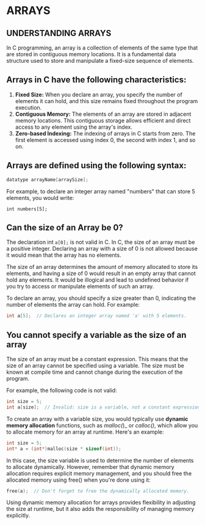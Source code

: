 # ARRAYS 

## UNDERSTANDING ARRAYS
In C programming, an array is a collection of elements of the same type that are stored in contiguous memory locations. It is a fundamental data structure used to store and manipulate a fixed-size sequence of elements. 

## Arrays in C have the following characteristics:

1. **Fixed Size:** When you declare an array, you specify the number of elements it can hold, and this size remains fixed throughout the program execution.
2. **Contiguous Memory:** The elements of an array are stored in adjacent memory locations. This contiguous storage allows efficient and direct access to any element using the array's index.
3. **Zero-based Indexing:** The indexing of arrays in C starts from zero. The first element is accessed using index 0, the second with index 1, and so on.

## Arrays are defined using the following syntax:

```C
datatype arrayName[arraySize];
```
For example, to declare an integer array named "numbers" that can store 5 elements, you would write:

```
int numbers[5];
```


## Can the size of an Array be 0?
The declaration int ```a[0];``` is not valid in C. In C, the size of an array must be a positive integer. Declaring an array with a size of 0 is not allowed because it would mean that the array has no elements.

The size of an array determines the amount of memory allocated to store its elements, and having a size of 0 would result in an empty array that cannot hold any elements. It would be illogical and lead to undefined behavior if you try to access or manipulate elements of such an array.

To declare an array, you should specify a size greater than 0, indicating the number of elements the array can hold. For example:

```c
int a[5];  // Declares an integer array named 'a' with 5 elements.
```

## You cannot specify a variable as the size of an array
The size of an array must be a constant expression. This means that the size of an array cannot be specified using a variable. The size must be known at compile time and cannot change during the execution of the program.

For example, the following code is not valid:

```c
int size = 5;
int a[size];  // Invalid: size is a variable, not a constant expression.
```

To create an array with a variable size, you would typically use **dynamic memory allocation** functions, such as _malloc(_)_ or _calloc()_, which allow you to allocate memory for an array at runtime. Here's an example:

```c
int size = 5;
int* a = (int*)malloc(size * sizeof(int));
```

In this case, the size variable is used to determine the number of elements to allocate dynamically. However, remember that dynamic memory allocation requires explicit memory management, and you should free the allocated memory using free() when you're done using it:

```c
free(a);  // Don't forget to free the dynamically allocated memory.
```

Using dynamic memory allocation for arrays provides flexibility in adjusting the size at runtime, but it also adds the responsibility of managing memory explicitly.

